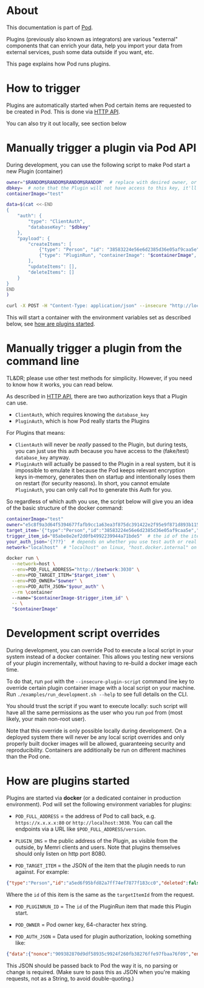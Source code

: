 # About
This documentation is part of [Pod](../README.md).

Plugins (previously also known as integrators)
are various "external" components that can enrich your data,
help you import your data from external services, push some data outside if you want, etc.

This page explains how Pod runs plugins.

# How to trigger
Plugins are automatically started when Pod certain items are requested to be created in Pod.
This is done via [HTTP API](./HTTP_API.md).

You can also try it out locally, see section below

# Manually trigger a plugin via Pod API
During development, you can use the following script to make Pod start a new Plugin (container)
```sh
owner="$RANDOM$RANDOM$RANDOM$RANDOM"  # replace with desired owner, or leave as-is for tests
dbkey=  # note that the Plugin will not have access to this key, it'll only have `POD_AUTH_JSON`
containerImage="test"

data=$(cat <<-END
{
    "auth": {
        "type": "ClientAuth",
        "databaseKey": "$dbkey"
    },
    "payload": {
        "createItems": [
            {"type": "Person", "id": "38583224e56e6d2385d36e05af9caa5e"},
            {"type": "PluginRun", "containerImage": "$containerImage", "targetItemId": "38583224e56e6d2385d36e05af9caa5e"}
        ],
        "updateItems": [],
        "deleteItems": []
    }
}
END
)

curl -X POST -H "Content-Type: application/json" --insecure "http://localhost:3030/v4/$owner/bulk" -d "$data"
```

This will start a container with the environment variables set as described below,
see [how are plugins started](#how-are-plugins-started).

# Manually trigger a plugin from the command line
TL&DR; please use other test methods for simplicity.
However, if you need to know how it works, you can read below.

As described in [HTTP API](./HTTP_API.md), there are two authorization keys that a Plugin can use.

* `ClientAuth`, which requires knowing the `database_key`
* `PluginAuth`, which is how Pod really starts the Plugins

For Plugins that means:

* `ClientAuth` will never be *really* passed to the Plugin, but during tests,
  you can just use this auth because you have access to the (fake/test) `database_key` anyway.
* `PluginAuth` will actually be passed to the Plugin in a real system,
  but it is impossible to emulate it because the Pod keeps relevant encryption keys in-memory,
  generates then on startup and intentionally loses them on restart (for security reasons).
  In short, you cannot emulate `PluginAuth`, you can only call `Pod` to generate this Auth for you.

So regardless of which auth you use, the script below will give you an idea
of the basic structure of the docker command:
```sh
containerImage="test"
owner="e5c8f9a3d64f5394677fafb9cc1a63ea3f875dc391422e2f95e9f871d893b115"
target_item='{"type":"Person","id":"38583224e56e6d2385d36e05af9caa5e","dateCreated":1623241923508,"dateModified":1623241923508",dateServerModified":1623241923508,"deleted":false}'
trigger_item_id="05abe8e2ef2d0fb4992239944a71bde5"  # the id of the item that started the Plugin (the PluginRun item)
your_auth_json='{???}'  # depends on whether you use test auth or real system auth
network="localhost"  # "localhost" on linux, "host.docker.internal" on Mac and Windows

docker run \
  --network=host \
  --env=POD_FULL_ADDRESS="http://$network:3030" \
  --env=POD_TARGET_ITEM="$target_item" \
  --env=POD_OWNER="$owner" \
  --env=POD_AUTH_JSON="$your_auth" \
  --rm \container
  --name="$containerImage-$trigger_item_id" \
  -- \
  "$containerImage"
```

# Development script overrides
During development, you can override Pod to execute a local script in your system
instead of a docker container. This allows you testing new versions of your plugin incrementally,
without having to re-build a docker image each time.

To do that, run `pod` with the `--insecure-plugin-script` command line key to override
certain plugin container image with a local script on your machine.
Run `./examples/run_development.sh --help` to see full details on the CLI.

You should trust the script if you want to execute locally: such script will have
all the same permissions as the user who you run `pod` from (most likely, your main non-root user).

Note that this override is only possible locally during development.
On a deployed system there will never be any local script overrides and only properly built
docker images will be allowed, guaranteeing security and reproducibility.
Containers are additionally be run on different machines than the Pod one.

# How are plugins started
Plugins are started via **docker** (or a dedicated container in production environment).
Pod will set the following environment variables for plugins:

* `POD_FULL_ADDRESS` = the address of Pod to call back,
  e.g. `https://x.x.x.x:80` or `http://localhost:3030`.
  You can call the endpoints via a URL like `$POD_FULL_ADDRESS/version`.

* `PLUGIN_DNS` = the public address of the Plugin, as visible from the outside,
  by Memri clients and users.
  Note that plugins themselves should only listen on http port 8080.

* `POD_TARGET_ITEM` = the JSON of the item that the plugin needs to run against.
  For example:
```json
{"type":"Person","id":"a5ed6f95bfd82a7ff74ef7877f183cc0","deleted":false,"dateCreated":1623335672272,"dateModified":1623335672272,"dateServerModified":1623335672272}
```
Where the `id` of this item is the same as the `targetItemId` from the request.

* `POD_PLUGINRUN_ID` = The `id` of the PluginRun item that made this Plugin start.

* `POD_OWNER` = Pod owner key, 64-character hex string.

* `POD_AUTH_JSON` = Data used for plugin authorization, looking something like:
```json
{"data":{"nonce":"909382870d9df58935c9924f260fb38276ffe97fbaa76f09","encryptedPermissions":"74136e27e5537e0f594c394cd723eceb"}}
```
This JSON should be passed back to Pod the way it is, no parsing or change is required.
(Make sure to pass this as JSON when you're making requests, not as a String,
to avoid double-quoting.)
